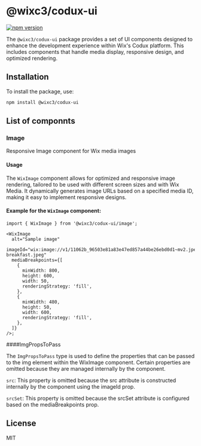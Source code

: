 # @wixc3/codux-ui

[![npm version](https://img.shields.io/npm/v/@wixc3/codux-ui.svg)](https://www.npmjs.com/package/@wixc3/codux-ui)

The `@wixc3/codux-ui` package provides a set of UI components designed to enhance the development experience within Wix's Codux platform. This includes components that handle media display, responsive design, and optimized rendering.

## Installation

To install the package, use:

```bash
npm install @wixc3/codux-ui
```

## List of componnts

### Image

Responsive Image component for Wix media images

#### Usage

The `WixImage` component allows for optimized and responsive image rendering, tailored to be used with different screen sizes and with Wix Media. It dynamically generates image URLs based on a specified media ID, making it easy to implement responsive designs.

#### Example for the `WixImage` component:

```tsx
import { WixImage } from '@wixc3/codux-ui/image';

<WixImage
  alt="Sample image"
  imageId="wix:image://v1/11062b_96503e81a83e47ed857a44be26ebd0d1~mv2.jpeg/Rustic breakfast.jpeg"
  mediaBreakpoints={[
    {
      minWidth: 800,
      height: 600,
      width: 50,
      renderingStrategy: 'fill',
    },
    {
      minWidth: 480,
      height: 50,
      width: 600,
      renderingStrategy: 'fill',
    },
  ]}
/>;
```

####ImgPropsToPass

The `ImgPropsToPass` type is used to define the properties that can be passed to the img element within the WixImage component. Certain properties are omitted because they are managed internally by the component.

`src`: This property is omitted because the src attribute is constructed internally by the component using the imageId prop.

`srcSet`: This property is omitted because the srcSet attribute is configured based on the mediaBreakpoints prop.

## License

MIT
